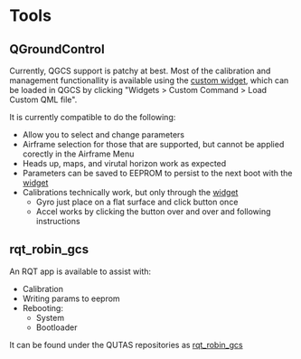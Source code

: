 # Tools

## QGroundControl
Currently, QGCS support is patchy at best. Most of the calibration and management functionallity is available using the [custom widget](https://github.com/qutas/robin/blob/master/lib/qgroundcontrol_plugins/RobinCommandPanel.qml), which can be loaded in QGCS by clicking "Widgets > Custom Command > Load Custom QML file".

It is currently compatible to do the following:
- Allow you to select and change parameters
- Airframe selection for those that are supported, but cannot be applied corectly in the Airframe Menu
- Heads up, maps, and virutal horizon work as expected
- Parameters can be saved to EEPROM to persist to the next boot with the [widget](https://github.com/qutas/robin/blob/master/lib/qgroundcontrol_plugins/RobinCommandPanel.qml)
- Calibrations technically work, but only through the [widget](https://github.com/qutas/robin/blob/master/lib/qgroundcontrol_plugins/RobinCommandPanel.qml)
  - Gyro just place on a flat surface and click button once
  - Accel works by clicking the button over and over and following instructions

## rqt_robin_gcs
An RQT app is available to assist with:
- Calibration
- Writing params to eeprom
- Rebooting:
  - System
  - Bootloader

It can be found under the QUTAS repositories as [rqt_robin_gcs](https://github.com/qutas/rqt_robin_gcs)
